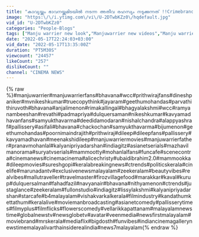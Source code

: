```yaml
---
title: "കാവ്യയ്ക്കും ഭാവനയ്ക്കുമിടയിൽ നടന്ന അതീവ രഹസ്യം നടുക്കുന്നത് !!Crimebranch to question Kavya"
image: "https:\/\/i.ytimg.com\/vi\/U-2DTwbKZz0\/hqdefault.jpg"
vid_id: "U-2DTwbKZz0"
categories: "People-Blogs"
tags: ["Manju warrier new look","Manjuwarrier new videos","Manju warrier reaction videos"]
date: "2022-05-17T22:24:03+03:00"
vid_date: "2022-05-17T13:35:00Z"
duration: "PT5M30S"
viewcount: "24457"
likeCount: "257"
dislikeCount: ""
channel: "CINEMA NEWS"
---
```

{% raw %}#manjuwarrier#manjuwarrierfans#bhavana#wcc#prithwirajfans#dineshpaniker#mvnikeshkumar#truecopythink#jayaram#geethumohandas#parvathithiruvoth#bhavana#anjalimenon#rimakallingal#bhagyalakshmi#wcc#ramyanambeeshan#revathi#padmapriya#dulquersaman#nikeshkumar#kavyamadhavanfans#samyukthavarma#deedidamodaran#nishalchandra#alappyashraf#pallissery#asifali#bhavana#chackochan#samyukthavarma#bijumenon#geethumohandas#poornimaindrajith#prithwiraj#dileep#dileepfans#pallissery#kavyamadhavan#meenakshidileep#manjuwarriermovies#manjuwarrierfather#pranavmohanlal#kalyanipriyadarshan#indiagitz#asianetserials#mazhavilmanorama#suryatvserials#mammootty#mohanlalfans#funcafe#scenecontra#cinemanews#cinemacinema#alicechristy#ubaidibrahim2.0#mammookka#dileepmovies#sureshgopi#keralabreakingnews#ctrends#politicskerala#cinelife#marunadantv#exclusivenewsmalayalam#zeekeralam#beautyvibes#realvibes#mallutraveller#travelmaster#firozvillagefood#marakkar#kaval#kurup#dulquersalman#fahadfazil#navyanair#bhavana#nithyamenon#ctrends#justaglance#zeekeralam#fullonstudio#indiagitz#lissylakshmi#kalyanipriyadarshan#starcafe#b4malayalam#vishakvarkalkerala#filmindustry#kandathumkettathum#keralalive#moviemanbroadcasting#asianetcomedy#pallisserytimes#filmyplus#filmflicks#flowerscomedy#vellarikkapattanam#malayalamnewstime#globalnewstv#newsglobetv#avatar#veenmedia#newsfirstmalayalam#moviebrand#mrskerala#mediaflix#bigdosth#funvibes#indiancinemagallerynewstimemalayalivarthainsiderealindia#news7malayalam{% endraw %}
